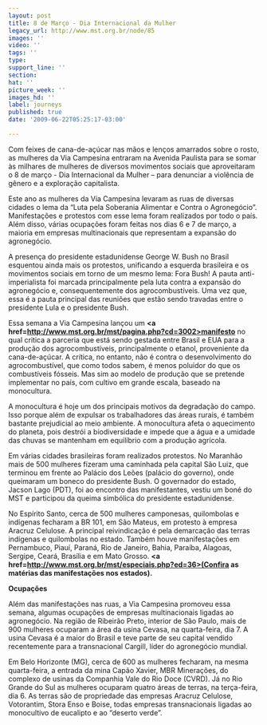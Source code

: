 ```yaml
---
layout: post
title: 8 de Março - Dia Internacional da Mulher
legacy_url: http://www.mst.org.br/node/85
images: ''
video: ''
tags: ''
type: 
support_line: ''
section: 
hat: ''
picture_week: ''
images_hd: ''
label: journeys
published: true
date: '2009-06-22T05:25:17-03:00'

---
```

Com feixes de cana-de-açúcar nas mãos e lenços amarrados sobre o rosto, as mulheres da Via Campesina entraram na Avenida Paulista para se somar às milhares de mulheres de diversos movimentos sociais que aproveitaram o 8 de março - Dia Internacional da Mulher – para denunciar a violência de gênero e a exploração capitalista. 

Este ano as mulheres da Via Campesina levaram as ruas de diversas cidades o lema da “Luta pela Soberania Alimentar e Contra o Agronegócio”. Manifestações e protestos com esse lema foram realizados por todo o país. Além disso, várias ocupações foram feitas nos dias 6 e 7 de março, a maioria em empresas multinacionais que representam a expansão do agronegócio. 

A presença do presidente estadunidense George W. Bush no Brasil esquentou ainda mais os protestos, unificando a esquerda brasileira e os movimentos sociais em torno de um mesmo lema: Fora Bush! A pauta anti-imperialista foi marcada principalmente pela luta contra a expansão do agronegócio e, consequentemente dos agrocombustíveis. Uma vez que, essa é a pauta principal das reuniões que estão sendo travadas entre o presidente Lula e o presidente Bush.

Essa semana a Via Campesina lançou um <b><a href=http://www.mst.org.br/mst/pagina.php?cd=3002>manifesto</a></b> no qual critica a parceria que está sendo gestada entre Brasil e EUA para a produção dos agrocombustíveis, principalmente o etanol, proveniente da cana-de-açúcar. A crítica, no entanto, não é contra o desenvolvimento do agrocombustível, que como todos sabem, é menos poluidor do que os combustíveis fósseis.  Mas sim ao modelo de produção que se pretende implementar no país, com cultivo em grande escala, baseado na monocultura. 

A monocultura é hoje um dos principais motivos da degradação do campo. Isso porque além de expulsar os trabalhadores das áreas rurais, é também bastante prejudicial ao meio ambiente. A monocultura afeta o aquecimento do planeta, pois destrói a biodiversidade e impede que a água e a umidade das chuvas se mantenham em equilíbrio com a produção agrícola. 

Em várias cidades brasileiras foram realizados protestos. No Maranhão mais de 500 mulheres fizeram uma caminhada pela capital São Luiz, que terminou em frente ao Palácio dos Leões (palácio do governo), onde queimaram um boneco do presidente Bush. O governador do estado, Jacson Lago (PDT), foi ao encontro das manifestantes, vestiu um boné do MST e participou da queima simbólica do presidente estadunidense.

No Espírito Santo, cerca de 500 mulheres camponesas, quilombolas e indígenas fecharam a BR 101, em São Mateus, em protesto à empresa Aracruz Celulose. A principal reivindicação é pela demarcação das terras indígenas e quilombolas no estado. Também houve manifestações em Pernambuco, Piauí, Paraná, Rio de Janeiro, Bahia, Paraíba, Alagoas, Sergipe, Ceará, Brasília e em Mato Grosso. <b><a href=http://www.mst.org.br/mst/especiais.php?ed=36>(Confira as matérias das manifestações nos estados). </a></b>

<b>Ocupações</b>

Além das manifestações nas ruas, a Via Campesina promoveu essa semana, algumas ocupações de empresas multinacionais ligadas ao agronegócio. Na região de Ribeirão Preto, interior de São Paulo, mais de 900 mulheres ocuparam a área da usina Cevasa, na quarta-feira, dia 7. A usina Cevasa é a maior do Brasil e teve parte de seu capital vendido recentemente para a transnacional Cargill, líder do agronegócio mundial.

Em Belo Horizonte (MG), cerca de 600 as mulheres fecharam, na mesma quarta-feira, a entrada da mina Capão Xavier, MBR Minerações, do complexo de usinas da Companhia Vale do Rio Doce (CVRD). Já no Rio Grande do Sul as mulheres ocuparam quatro áreas de terras, na terça-feira, dia 6. As terras são de propriedade das empresas Aracruz Celulose, Votorantim, Stora Enso e Boise, todas empresas transnacionais ligadas ao monocultivo de eucalipto e ao “deserto verde”.

